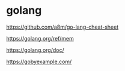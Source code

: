 # golang

https://github.com/a8m/go-lang-cheat-sheet

https://golang.org/ref/mem

https://golang.org/doc/

https://gobyexample.com/

